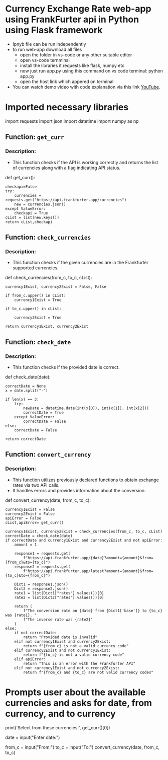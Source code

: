 # Currency Exchange Rate web-app using FrankFurter api in Python using Flask framework
- Ipnyb file can be run independently
- to run web-app download all files
  - open the folder in vs-code or any other suitable editor
  - open vs-code ternminal
  - install the libraries it requests like flask, numpy etc
  - now just run app.py using this command on vs code terminal: python app.py
  - open the host link which appered on terminal
- You can watch demo video with code explanation via this link  [YouTube]([https://www.youtube.com/watch?v=your-video-id](https://www.youtube.com/watch?v=YdpfjBGMX7g)).
    
# Imported necessary libraries
import requests
import json
import datetime
import numpy as np

## Function: `get_curr`
### Description:
- This function checks if the API is working correctly and returns the list of currencies along with a flag indicating API status.

def get_curr():
    
    checkapi=False
    try:
        currencies = requests.get("https://api.frankfurter.app/currencies")
        new = currencies.json()
    except ValueError:
        checkapi = True
    cList = list(new.keys())
    return cList,checkapi

## Function: `check_currencies`
### Description:
- This function checks if the given currencies are in the Frankfurter supported currencies.

def check_currencies(from_c, to_c, cList):
    
    currency1Exist, currency2Exist = False, False
   
    if from_c.upper() in cList:
        currency1Exist = True
    
    if to_c.upper() in cList:
        
        currency2Exist = True
        
    return currency1Exist, currency2Exist

## Function: `check_date`
### Description:
- This function checks if the provided date is correct.

def check_date(date):

    correctDate = None
    x = date.split("-")

    if len(x) == 3:
        try:
            newDate = datetime.date(int(x[0]), int(x[1]), int(x[2]))
            correctDate = True
        except ValueError:
            correctDate = False
    else:
        correctDate = False

    return correctDate

## Function: `convert_currency`
### Description:
- This function utilizes previously declared functions to obtain exchange rates via two API calls.
- It handles errors and provides information about the conversion.

def convert_currency(date, from_c, to_c):

    currency1Exist = False
    currency2Exist = False
    apiError = False
    cList,apiError= get_curr()

    currency1Exist, currency2Exist = check_currencies(from_c, to_c, cList)
    correctDate = check_date(date)
    if correctDate and currency1Exist and currency2Exist and not apiError:
        amount = 1

        response1 = requests.get(
            f"https://api.frankfurter.app/{date}?amount={amount}&from={from_c}&to={to_c}")
        response2 = requests.get(
            f"https://api.frankfurter.app/latest?amount={amount}&from={to_c}&to={from_c}")

        Dict1 = response1.json()
        Dict2 = response2.json()
        rate1 = list(Dict1["rates"].values())[0]
        rate2 = list(Dict2["rates"].values())[0]

        return (
            f"The conversion rate on {date} from {Dict1['base']} to {to_c} was {rate1}. "
            f"The inverse rate was {rate2}"
        )
    else:
        if not correctDate:
            return "Provided date is invalid"
        elif not currency1Exist and currency2Exist:
            return f"{from_c} is not a valid currency code"
        elif currency2Exist and not currency1Exist:
            return f"{to_c} is not a valid currency code"
        elif apiError:
            return "This is an error with the Frankfurter API"
        elif not currency1Exist and not currency2Exist:
            return f"{from_c} and {to_c} are not valid currency codes"

# Prompts user about the available currencies and asks for date, from currency, and to currency

print('Select from these currencies:', get_curr()[0])

date = input("Enter date:")

from_c = input("From:")
to_c = input("To:")
convert_currency(date, from_c, to_c)
